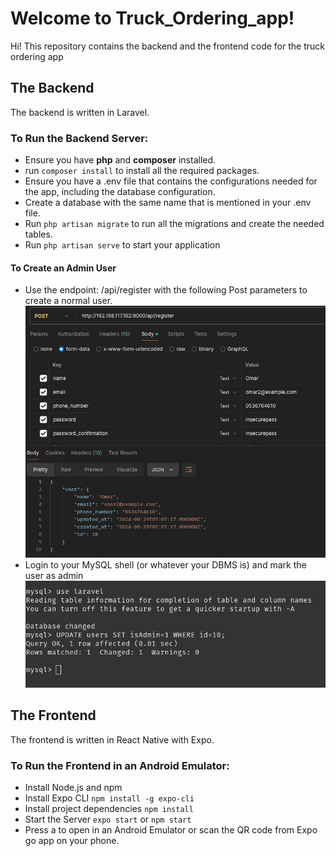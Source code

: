 # Welcome to Truck_Ordering_app!

Hi! This repository contains the backend and the frontend code for the truck ordering app

## The Backend

The backend is written in Laravel.

### To Run the Backend Server:
* Ensure you have **php** and **composer** installed.
* run `composer install` to install all the required packages.
* Ensure  you have a .env file that contains the configurations needed for the app, including the database configuration.
* Create a database with the same name that is mentioned in your .env file.
* Run `php artisan migrate` to run all the migrations and create the needed tables.
* Run `php artisan serve` to start your application

#### To Create an Admin User
* Use the endpoint: /api/register with the following Post parameters  to create a normal user.
![register endpoint](https://raw.githubusercontent.com/OmarRa15/Truck-Ordering-Laravel/main/assets/register_endpoint.png)
* Login to your MySQL shell (or whatever your DBMS is) and mark the user as admin
![mark the user as admin](https://raw.githubusercontent.com/OmarRa15/Truck-Ordering-Laravel/main/assets/mark_as_admin.png)

## The Frontend

The frontend is written in React Native with Expo.
### To Run the Frontend in an Android Emulator:
* Install Node.js and npm
* Install Expo CLI `npm install -g expo-cli`
* Install project dependencies `npm install`
* Start the Server `expo start` or `npm start`
* Press a to open in an Android Emulator or scan the QR code from Expo go app on your phone.
